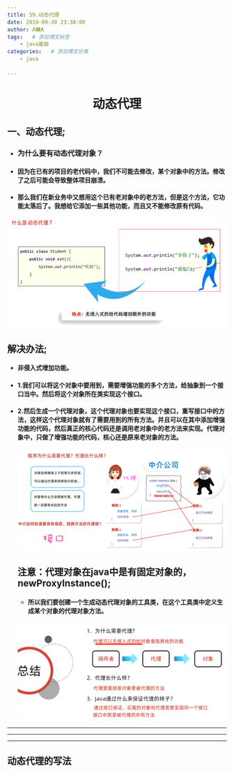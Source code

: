 ```yaml
---
title: 59.动态代理
date: 2019-09-30 23:38:00
author: 𝚲𝚳𝚲
tags:   # 添加博文标签
	- java基础
categories:   # 添加博文分类
	- java
 
---
```


<h1><center>动态代理</center></h1>

## 一、动态代理;

- ### 为什么要有动态代理对象？

- #### 因为在已有的项目的老代码中，我们不可能去修改，某个对象中的方法。修改了之后可能会导致整体项目崩溃。

- #### 那么我们在新业务中又想用这个已有老对象中的老方法，但是这个方法，它功能太落后了。我想给它添加一些其他功能，而且又不能修改原有代码。

![image-20240717210216800](https://raw.githubusercontent.com/protonlml/blogimages/master/imgs/202407202259509.png)

## 解决办法;

- #### 非侵入式增加功能。

- #### 1.我们可以将这个对象中要用到，需要增强功能的多个方法，给抽象到一个接口当中。然后将这个对象所在类实现这个接口。

- #### 2.然后生成一个代理对象，这个代理对象也要实现这个接口，重写接口中的方法，这样这个代理对象就有了需要用到的所有方法。并且可以在其中添加增强功能的代码，然后真正的核心代码还是调用老对象中的老方法来实现。代理对象中，只做了增强功能的代码，核心还是原来老对象的方法。

  

  ![image-20240717210530854](https://raw.githubusercontent.com/protonlml/blogimages/master/imgs/202407202259371.png)

  ## 注意：代理对象在java中是有固定对象的，newProxyInstance();

  - ####  所以我们要创建一个生成动态代理对象的工具类，在这个工具类中定义生成某个对象的代理对象方法。

  ![image-20240717210924197](https://raw.githubusercontent.com/protonlml/blogimages/master/imgs/202407202300080.png)

----

---

---



## 动态代理的写法



























